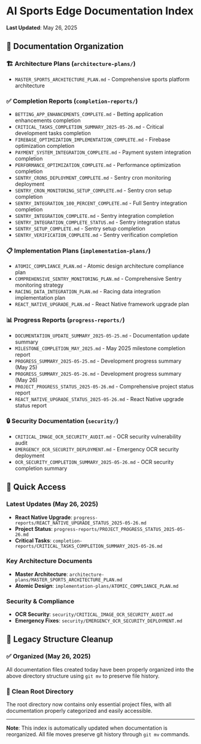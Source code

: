 # AI Sports Edge Documentation Index
**Last Updated**: May 26, 2025

## 📁 Documentation Organization

### 🏗️ Architecture Plans (`architecture-plans/`)
- `MASTER_SPORTS_ARCHITECTURE_PLAN.md` - Comprehensive sports platform architecture

### ✅ Completion Reports (`completion-reports/`)
- `BETTING_APP_ENHANCEMENTS_COMPLETE.md` - Betting application enhancements completion
- `CRITICAL_TASKS_COMPLETION_SUMMARY_2025-05-26.md` - Critical development tasks completion
- `FIREBASE_OPTIMIZATION_IMPLEMENTATION_COMPLETE.md` - Firebase optimization completion
- `PAYMENT_SYSTEM_INTEGRATION_COMPLETE.md` - Payment system integration completion
- `PERFORMANCE_OPTIMIZATION_COMPLETE.md` - Performance optimization completion
- `SENTRY_CRONS_DEPLOYMENT_COMPLETE.md` - Sentry cron monitoring deployment
- `SENTRY_CRON_MONITORING_SETUP_COMPLETE.md` - Sentry cron setup completion
- `SENTRY_INTEGRATION_100_PERCENT_COMPLETE.md` - Full Sentry integration completion
- `SENTRY_INTEGRATION_COMPLETE.md` - Sentry integration completion
- `SENTRY_INTEGRATION_COMPLETE_STATUS.md` - Sentry integration status
- `SENTRY_SETUP_COMPLETE.md` - Sentry setup completion
- `SENTRY_VERIFICATION_COMPLETE.md` - Sentry verification completion

### 📋 Implementation Plans (`implementation-plans/`)
- `ATOMIC_COMPLIANCE_PLAN.md` - Atomic design architecture compliance plan
- `COMPREHENSIVE_SENTRY_MONITORING_PLAN.md` - Comprehensive Sentry monitoring strategy
- `RACING_DATA_INTEGRATION_PLAN.md` - Racing data integration implementation plan
- `REACT_NATIVE_UPGRADE_PLAN.md` - React Native framework upgrade plan

### 📊 Progress Reports (`progress-reports/`)
- `DOCUMENTATION_UPDATE_SUMMARY_2025-05-25.md` - Documentation update summary
- `MILESTONE_COMPLETION_MAY_2025.md` - May 2025 milestone completion report
- `PROGRESS_SUMMARY_2025-05-25.md` - Development progress summary (May 25)
- `PROGRESS_SUMMARY_2025-05-26.md` - Development progress summary (May 26)
- `PROJECT_PROGRESS_STATUS_2025-05-26.md` - Comprehensive project status report
- `REACT_NATIVE_UPGRADE_STATUS_2025-05-26.md` - React Native upgrade status report

### 🔒 Security Documentation (`security/`)
- `CRITICAL_IMAGE_OCR_SECURITY_AUDIT.md` - OCR security vulnerability audit
- `EMERGENCY_OCR_SECURITY_DEPLOYMENT.md` - Emergency OCR security deployment
- `OCR_SECURITY_COMPLETION_SUMMARY_2025-05-26.md` - OCR security completion summary

## 🎯 Quick Access

### Latest Updates (May 26, 2025)
- **React Native Upgrade**: `progress-reports/REACT_NATIVE_UPGRADE_STATUS_2025-05-26.md`
- **Project Status**: `progress-reports/PROJECT_PROGRESS_STATUS_2025-05-26.md`
- **Critical Tasks**: `completion-reports/CRITICAL_TASKS_COMPLETION_SUMMARY_2025-05-26.md`

### Key Architecture Documents
- **Master Architecture**: `architecture-plans/MASTER_SPORTS_ARCHITECTURE_PLAN.md`
- **Atomic Design**: `implementation-plans/ATOMIC_COMPLIANCE_PLAN.md`

### Security & Compliance
- **OCR Security**: `security/CRITICAL_IMAGE_OCR_SECURITY_AUDIT.md`
- **Emergency Fixes**: `security/EMERGENCY_OCR_SECURITY_DEPLOYMENT.md`

## 📂 Legacy Structure Cleanup

### ✅ Organized (May 26, 2025)
All documentation files created today have been properly organized into the above directory structure using `git mv` to preserve file history.

### 🧹 Clean Root Directory
The root directory now contains only essential project files, with all documentation properly categorized and easily accessible.

---

**Note**: This index is automatically updated when documentation is reorganized. All file moves preserve git history through `git mv` commands.